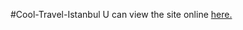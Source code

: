 #Cool-Travel-Istanbul
U can view the site online <a href="https://cooltravelistanbul.w3spaces.com">here.</a>
